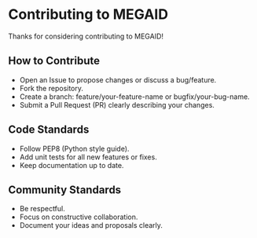 # Contributing to MEGAID

Thanks for considering contributing to MEGAID!

## How to Contribute

- Open an Issue to propose changes or discuss a bug/feature.
- Fork the repository.
- Create a branch: feature/your-feature-name or bugfix/your-bug-name.
- Submit a Pull Request (PR) clearly describing your changes.

## Code Standards

- Follow PEP8 (Python style guide).
- Add unit tests for all new features or fixes.
- Keep documentation up to date.

## Community Standards

- Be respectful.
- Focus on constructive collaboration.
- Document your ideas and proposals clearly.
